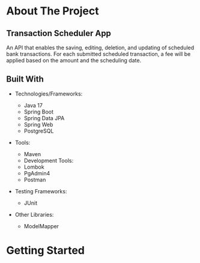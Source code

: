 # About The Project

## Transaction Scheduler App

An API that enables the saving, editing, deletion, and updating of scheduled bank transactions. 
For each submitted scheduled transaction, a fee will be applied based on the amount and the scheduling date.  

## Built With

- Technologies/Frameworks:
    - Java 17 
    - Spring Boot
    - Spring Data JPA
    - Spring Web
    - PostgreSQL

- Tools:
    - Maven
    - Development Tools:
    - Lombok
    - PgAdmin4
    - Postman

- Testing Frameworks:
    - JUnit

- Other Libraries:
    - ModelMapper

# Getting Started